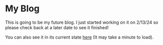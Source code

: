 # My Blog
This is going to be my future blog. I just started working on it on 2/13/24 so please check back at a later date to see it finished!

You can also see it in its current state [here](https://blog-2x70.onrender.com/) (It may take a minute to load).
